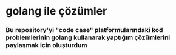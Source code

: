 # golang ile çözümler

### Bu repository'yi "code case" platformularındaki kod problemlerinin golang kullanarak yaptığım çözümlerini paylaşmak için oluşturdum
